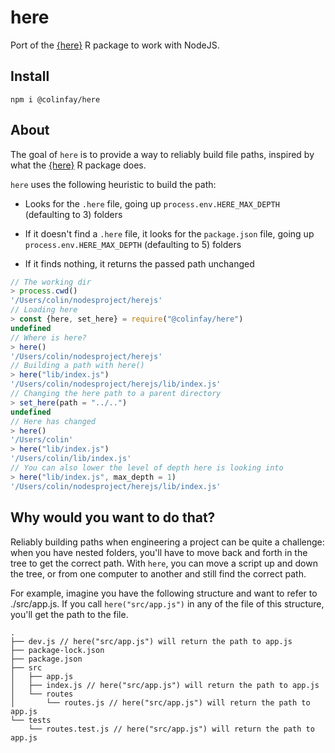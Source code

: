 # here

Port of the [{here}](https://here.r-lib.org/) R package to work with NodeJS.

## Install

```
npm i @colinfay/here
```

## About

The goal of `here` is to provide a way to reliably build file paths, inspired by what the [{here}](https://here.r-lib.org/) R package does.

`here` uses the following heuristic to build the path: 

- Looks for the `.here` file, going up `process.env.HERE_MAX_DEPTH` (defaulting to 3) folders
  
- If it doesn't find a `.here` file, it looks for the `package.json` file, going up `process.env.HERE_MAX_DEPTH` (defaulting to 5) folders

- If it finds nothing, it returns the passed path unchanged

``` javascript
// The working dir
> process.cwd()
'/Users/colin/nodesproject/herejs'
// Loading here
> const {here, set_here} = require("@colinfay/here")
undefined
// Where is here?
> here()
'/Users/colin/nodesproject/herejs'
// Building a path with here()
> here("lib/index.js")
'/Users/colin/nodesproject/herejs/lib/index.js'
// Changing the here path to a parent directory
> set_here(path = "../..")
undefined
// Here has changed
> here()
'/Users/colin'
> here("lib/index.js")
'/Users/colin/lib/index.js'
// You can also lower the level of depth here is looking into
> here("lib/index.js", max_depth = 1)
'/Users/colin/nodesproject/herejs/lib/index.js'
```

## Why would you want to do that?

Reliably building paths when engineering a project can be quite a challenge: when you have nested folders, you'll have to move back and forth in the tree to get the correct path. 
With `here`, you can move a script up and down the tree, or from one computer to another and still find the correct path.

For example, imagine you have the following structure and want to refer to ./src/app.js.
If you call `here("src/app.js")` in any of the file of this structure, you'll get the path to the file.

```
.
├── dev.js // here("src/app.js") will return the path to app.js 
├── package-lock.json
├── package.json
├── src
│   ├── app.js 
│   ├── index.js // here("src/app.js") will return the path to app.js 
│   └── routes
│       └── routes.js // here("src/app.js") will return the path to app.js 
└── tests
    └── routes.test.js // here("src/app.js") will return the path to app.js 
```


